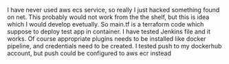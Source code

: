 I have never used aws ecs service, so really I just hacked something found on net. This probably would not work from the the shelf, but this is idea which I would develop evetually.
So main.tf is a terraform code which suppose to deploy test app in container.
I have tested Jenkins file and it works. Of course appropriate plugins needs to be installed like docker pipeline, and credentials need to be created.
I tested push to my dockerhub account, but push could be configured to aws ecr instead
